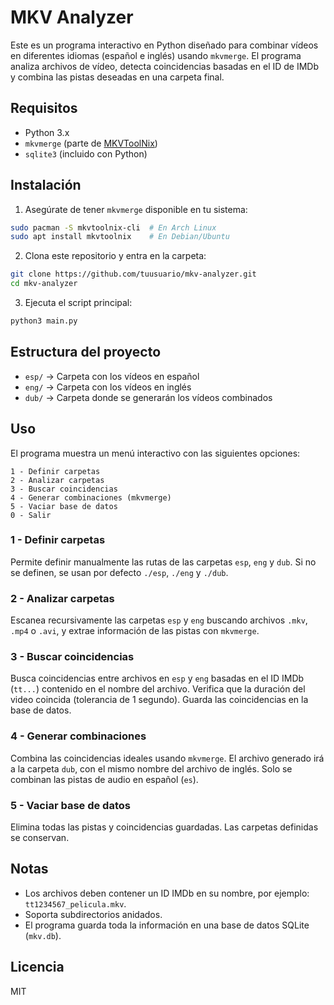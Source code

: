 # MKV Analyzer

Este es un programa interactivo en Python diseñado para combinar vídeos en diferentes idiomas (español e inglés) usando `mkvmerge`. El programa analiza archivos de vídeo, detecta coincidencias basadas en el ID de IMDb y combina las pistas deseadas en una carpeta final.

## Requisitos

- Python 3.x
- `mkvmerge` (parte de [MKVToolNix](https://mkvtoolnix.download/))
- `sqlite3` (incluido con Python)

## Instalación

1. Asegúrate de tener `mkvmerge` disponible en tu sistema:

```bash
sudo pacman -S mkvtoolnix-cli  # En Arch Linux
sudo apt install mkvtoolnix    # En Debian/Ubuntu
```

2. Clona este repositorio y entra en la carpeta:

```bash
git clone https://github.com/tuusuario/mkv-analyzer.git
cd mkv-analyzer
```

3. Ejecuta el script principal:

```bash
python3 main.py
```

## Estructura del proyecto

- `esp/` → Carpeta con los vídeos en español
- `eng/` → Carpeta con los vídeos en inglés
- `dub/` → Carpeta donde se generarán los vídeos combinados

## Uso

El programa muestra un menú interactivo con las siguientes opciones:

```
1 - Definir carpetas
2 - Analizar carpetas
3 - Buscar coincidencias
4 - Generar combinaciones (mkvmerge)
5 - Vaciar base de datos
0 - Salir
```

### 1 - Definir carpetas

Permite definir manualmente las rutas de las carpetas `esp`, `eng` y `dub`. Si no se definen, se usan por defecto `./esp`, `./eng` y `./dub`.

### 2 - Analizar carpetas

Escanea recursivamente las carpetas `esp` y `eng` buscando archivos `.mkv`, `.mp4` o `.avi`, y extrae información de las pistas con `mkvmerge`.

### 3 - Buscar coincidencias

Busca coincidencias entre archivos en `esp` y `eng` basadas en el ID IMDb (`tt...`) contenido en el nombre del archivo. Verifica que la duración del video coincida (tolerancia de 1 segundo). Guarda las coincidencias en la base de datos.

### 4 - Generar combinaciones

Combina las coincidencias ideales usando `mkvmerge`. El archivo generado irá a la carpeta `dub`, con el mismo nombre del archivo de inglés. Solo se combinan las pistas de audio en español (`es`).

### 5 - Vaciar base de datos

Elimina todas las pistas y coincidencias guardadas. Las carpetas definidas se conservan.

## Notas

- Los archivos deben contener un ID IMDb en su nombre, por ejemplo: `tt1234567_pelicula.mkv`.
- Soporta subdirectorios anidados.
- El programa guarda toda la información en una base de datos SQLite (`mkv.db`).

## Licencia

MIT

